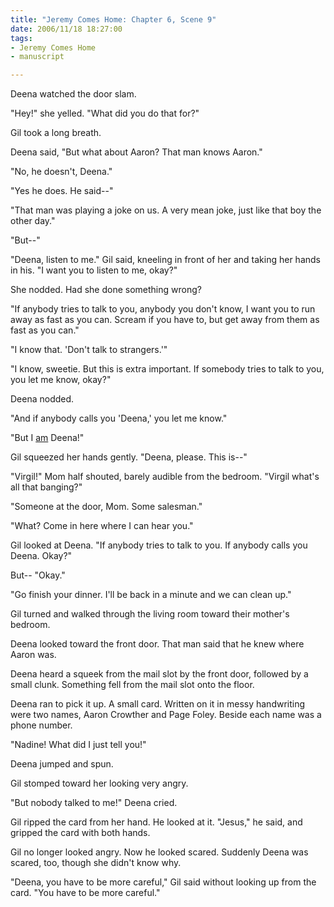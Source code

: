 ```yaml
--- 
title: "Jeremy Comes Home: Chapter 6, Scene 9"
date: 2006/11/18 18:27:00
tags: 
- Jeremy Comes Home
- manuscript

---
```


Deena watched the door slam.

"Hey!" she yelled.  "What did you do that for?"

Gil took a long breath.

Deena said, "But what about Aaron?  That man knows Aaron."

"No, he doesn't, Deena."

"Yes he does.  He said--"

"That man was playing a joke on us.  A very mean joke, just like that boy the other day."

"But--"

"Deena, listen to me." Gil said, kneeling in front of her and taking her hands in his.  "I want you to listen to me, okay?"

She nodded.  Had she done something wrong?

"If anybody tries to talk to you, anybody you don't know, I want you to run away as fast as you can.  Scream if you have to, but get away from them as fast as you can."

"I know that.  'Don't talk to strangers.'"

"I know, sweetie.  But this is extra important.  If somebody tries to talk to you, you let me know, okay?"

Deena nodded.

"And if anybody calls you 'Deena,' you let me know."

"But I <u>am</u> Deena!"

Gil squeezed her hands gently.  "Deena, please.  This is--"

"Virgil!" Mom half shouted, barely audible from the bedroom.  "Virgil what's all that banging?"

"Someone at the door, Mom.  Some salesman."

"What?  Come in here where I can hear you."

Gil looked at Deena.  "If anybody tries to talk to you.  If anybody calls you Deena.  Okay?"

But--  "Okay."

"Go finish your dinner.  I'll be back in a minute and we can clean up."

Gil turned and walked through the living room toward their mother's bedroom.

Deena looked toward the front door.   That man said that he knew where Aaron was.

Deena heard a squeek from the mail slot by the front door, followed by a small clunk.  Something fell from the mail slot onto the floor.

Deena ran to pick it up.  A small card.  Written on it in messy handwriting were two names, Aaron Crowther and Page Foley.  Beside each name was a phone number.

"Nadine!  What did I just tell you!"

Deena jumped and spun.

Gil stomped toward her looking very angry.

"But nobody talked to me!" Deena cried.

Gil ripped the card from her hand.  He looked at it.  "Jesus," he said, and gripped the card with both hands.

Gil no longer looked angry.  Now he looked scared.  Suddenly Deena was scared, too, though she didn't know why.

"Deena, you have to be more careful," Gil said without looking up from the card.  "You have to be more careful."
